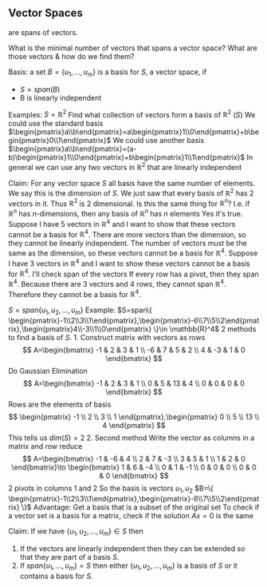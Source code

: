 ## Vector Spaces
are spans of vectors.

What is the minimal number of vectors that spans a vector space?
What are those vectors & how do we find them?

Basis: a set $B=\{ u_{1},\dots,u_{m} \}$ is a basis for $S$, a vector space, if
- $S=span(B)$
- B is linearly independent

Examples:
	$S=\mathbb{R}^2$
	Find what collection of vectors form a basis of $\mathbb{R}^2$ ($S$)
	We could use the standard basis
		$\begin{pmatrix}a\\b\end{pmatrix}=a\begin{pmatrix}1\\0\end{pmatrix}+b\begin{pmatrix}0\\1\end{pmatrix}$
	We could use another basis
		$\begin{pmatrix}a\\b\end{pmatrix}=(a-b)\begin{pmatrix}1\\0\end{pmatrix}+b\begin{pmatrix}1\\1\end{pmatrix}$
	In general we can use any two vectors in $\mathbb{R}^2$ that are linearly independent

Claim: For any vector space $S$ all basis have the same number of elements. We say this is the dimension of $S$.
	We just saw that every basis of $\mathbb{R}^2$ has 2 vectors in it. Thus $\mathbb{R}^2$ is 2 dimensional.
Is this the same thing for $\mathbb{R}^n$?
	I.e. if $\mathbb{R}^n$ has $n$-dimensions, then any basis of $\mathbb{R}^n$ has $n$ elements
	Yes it's true.
Suppose I have 5 vectors in $\mathbb{R}^4$ and I want to show that these vectors cannot be a basis for $\mathbb{R}^4$.
	There are more vectors than the dimension, so they cannot be linearly independent.
	The number of vectors must be the same as the dimension, so these vectors cannot be a basis for $\mathbb{R}^4$.
Suppose I have 3 vectors in $\mathbb{R}^4$ and I want to show these vectors cannot be a basis for $\mathbb{R}^4$.
	I'll check span of the vectors
	If every row has a pivot, then they span $\mathbb{R}^4$.
	Because there are 3 vectors and 4 rows, they cannot span $\mathbb{R}^4$.
	Therefore they cannot be a basis for $\mathbb{R}^4$.
	
$S=span\{ u_{1},u_{2},\dots,u_{m} \}$
Example:
	$S=span\{ \begin{pmatrix}-1\\2\\3\\1\end{pmatrix},\begin{pmatrix}-6\\7\\5\\2\end{pmatrix},\begin{pmatrix}4\\-3\\1\\0\end{pmatrix} \}\in \mathbb{R}^4$
	2 methods to find a basis of $S$.
	1.  Construct matrix with vectors as rows
		$$
A=\begin{bmatrix}
-1 & 2 & 3 & 1 \\
-6 & 7 & 5 & 2 \\
4 & -3 & 1 & 0
\end{bmatrix}
$$
	Do Gaussian Elimination
	$$
A=\begin{bmatrix}
-1 & 2 & 3 & 1 \\
0 & 5 & 13 & 4 \\
0 & 0 & 0 & 0
\end{bmatrix}
$$
	Rows are the elements of basis
$$
\begin{pmatrix}
-1 \\
2 \\
3 \\
1
\end{pmatrix},\begin{pmatrix}
0 \\
5 \\
13 \\
4
\end{pmatrix}
$$
	This tells us $dim(S)=2$
	2. Second method
	Write the vector as columns in a matrix and row reduce
	$$
A=\begin{bmatrix}
-1 & -6 & 4 \\
2 & 7 & -3 \\
3 & 5 & 1 \\
1 & 2 & 0
\end{bmatrix}\to \begin{bmatrix}
1 & 6 & -4 \\
0 & 1 & -1 \\
0 & 0 & 0 \\
0 & 0 & 0
\end{bmatrix}
$$
	2 pivots in columns 1 and 2
	So the basis is vectors $u_{1},u_{2}$
	$B=\{ \begin{pmatrix}-1\\2\\3\\1\end{pmatrix},\begin{pmatrix}-6\\7\\5\\2\end{pmatrix} \}$
	Advantage: Get a basis that is a subset of the original set
	To check if a vector set is a basis for a matrix, check if the solution $Ax=0$ is the same

Claim: If we have $\{ u_{1},u_{2},\dots,u_{m} \}\in S$ then
1. If the vectors are linearly independent then they can be extended so that they are part of a basis $S$.
2. If $span\{ u_{1},\dots,u_{m} \}=S$ then either $\{ u_{1},u_{2},\dots,u_{m} \}$ is a basis of $S$ or it contains a basis for $S$.